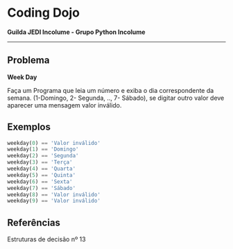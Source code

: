 # Coding Dojo

**Guilda JEDI Incolume - Grupo Python Incolume**

---

## Problema

**Week Day**

Faça um Programa que leia um número e exiba o dia correspondente da semana. (1-Domingo, 2- Segunda, .., 7- Sábado),
se digitar outro valor deve aparecer uma mensagem valor inválido.

## Exemplos

```python
weekday(0) == 'Valor inválido'
weekday(1) == 'Domingo'
weekday(2) == 'Segunda'
weekday(3) == 'Terça'
weekday(4) == 'Quarta'
weekday(5) == 'Quinta'
weekday(6) == 'Sexta'
weekday(7) == 'Sábado'
weekday(8) == 'Valor inválido'
weekday(9) == 'Valor inválido'
```

## Referências

Estruturas de decisão nº 13
